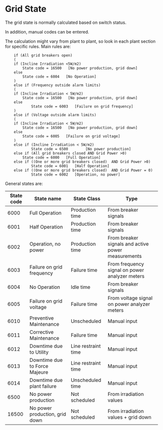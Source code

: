 # Grid State

The grid state is normally calculated based on switch status.

In addition, manual codes can be entered.

The calculation might vary from plant to plant, so look in each plant section for specific rules. Main rules are:

```
    if (All grid breakers open)   
    (
    if (Incline Irradiation <5W/m2)
        State code = 16500   [No power production, grid down]
    else
        State code = 6004   [No Operation]
    )
    else if (Frequency outside alarm limits)
    (
    if (Incline Irradiation < 5W/m2)
        State code = 16500   [No power production, grid down]
    else
            State code = 6003   [Failure on grid frequency]
    )
    else if (Voltage outside alarm limits)
    (
    if (Incline Irradiation < 5W/m2)
        State code = 16500   [No power production, grid down]
    else
        State code = 6005   [Failure on grid voltage]
    )
    else if (Incline Irradiation < 5W/m2)
            State code = 6500        [No power production]
    else if (All grid breakers closed AND Grid Power >0)   
        State code = 6000   [Full Operation]
    else if ((One or more grid breakers closed)  AND Grid Power >0)   
            State code = 6001   [Half Operation]
    else if ((One or more grid breakers closed)  AND Grid Power = 0)   
            State code = 6002   [Operation, no power]
```

General states are:

|State code|State name|State Class|Type|
|---|---|---|---|
|6000|Full Operation|Production time|From breaker signals|
|6001|Half Operation|Production time|From breaker signals|
|6002|Operation, no power|Production time|From breaker signals and active power measurements|
|6003|Failure on grid frequency|Failure time|From frequency signal on power analyzer meters|
|6004|No Operation|Idle time|From breaker signals|
|6005|Failure on grid voltage|Failure time|From voltage signal on power analyzer meters|
|6010|Preventive Maintenance|Unscheduled|Manual input|
|6011|Corrective Maintenance|Failure time|Manual input|
|6012|Downtime due to Utility|Line restraint time|Manual input|
|6013|Downtime due to Force Majeure|Line restraint time|Manual input|
|6014|Downtime due plant failure|Unscheduled time|Manual input|
|6500|No power production|Not scheduled|From irradiation values|
|16500|No power production, grid down|Not scheduled|From irradiation values + grid down|

